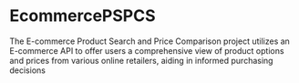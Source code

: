 # EcommercePSPCS
The E-commerce Product Search and Price Comparison project
utilizes an E-commerce API to offer users a comprehensive
view of product options and prices from various online retailers,
aiding in informed purchasing decisions
